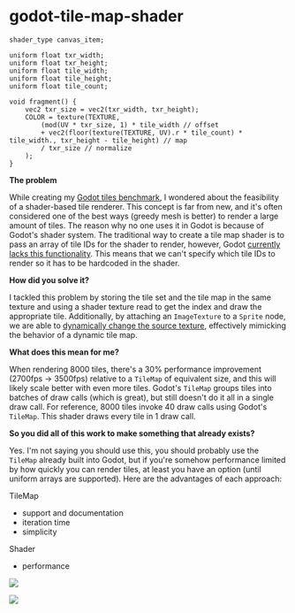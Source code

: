 # godot-tile-map-shader

```
shader_type canvas_item;

uniform float txr_width;
uniform float txr_height;
uniform float tile_width;
uniform float tile_height;
uniform float tile_count;

void fragment() {
	vec2 txr_size = vec2(txr_width, txr_height);
	COLOR = texture(TEXTURE,
		(mod(UV * txr_size, 1) * tile_width // offset
		+ vec2(floor(texture(TEXTURE, UV).r * tile_count) * tile_width., txr_height - tile_height) // map
		/ txr_size // normalize
	);
}
```

**The problem**

While creating my [Godot tiles benchmark](https://github.com/AndreVallestero/godot-static-tiles-benchmark), I wondered about the feasibility of a shader-based tile renderer. This concept is far from new, and it's often considered one of the best ways (greedy mesh is better) to render a large amount of tiles. The reason why no one uses it in Godot is because of Godot's shader system. The traditional way to create a tile map shader is to pass an array of tile IDs for the shader to render, however, Godot [currently lacks this functionality](https://github.com/godotengine/godot-proposals/issues/931). This means that we can't specify which tile IDs to render so it has to be hardcoded in the shader.

**How did you solve it?**

I tackled this problem by storing the tile set and the tile map in the same texture and using a shader texture read to get the index and draw the appropriate tile. Additionally, by attaching an `ImageTexture` to a `Sprite` node, we are able to [dynamically change the source texture](https://godotengine.org/qa/53368/modifying-a-texture-at-run-time), effectively mimicking the behavior of a dynamic tile map.

**What does this mean for me?**

When rendering 8000 tiles, there's a 30% performance improvement (2700fps -> 3500fps) relative to a `TileMap` of equivalent size, and this will likely scale better with even more tiles. Godot's `TileMap` groups tiles into batches of draw calls (which is great), but still doesn't do it all in a single draw call. For reference, 8000 tiles invoke 40 draw calls using Godot's `TileMap`. This shader draws every tile in 1 draw call.

**So you did all of this work to make something that already exists?**

Yes. I'm not saying you should use this, you should probably use the `TileMap` already built into Godot, but if you're somehow performance limited by how quickly you can render tiles, at least you have an option (until uniform arrays are supported). Here are the advantages of each approach:

TileMap
- support and documentation
- iteration time
- simplicity

Shader
- performance

![](https://user-images.githubusercontent.com/39736205/127790522-7165176f-43ad-4253-a55a-fc470cadf651.png)

![](https://user-images.githubusercontent.com/39736205/127790494-2756716b-1b87-4375-8ca8-0bfdd442cabd.png)
